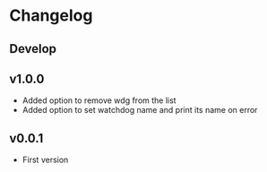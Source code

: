 # Changelog

## Develop

## v1.0.0

- Added option to remove wdg from the list
- Added option to set watchdog name and print its name on error

## v0.0.1

- First version
